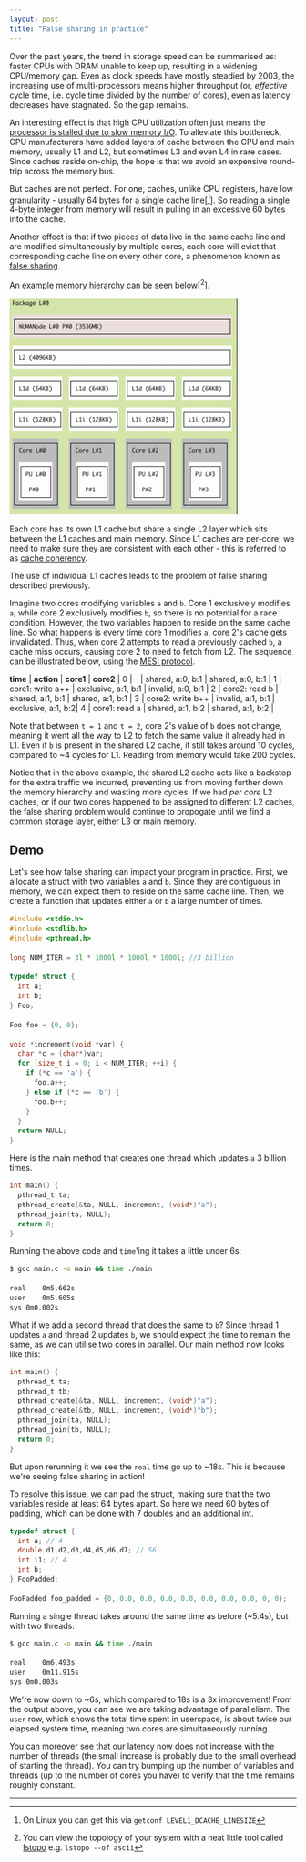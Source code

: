```yaml
---
layout: post
title: "False sharing in practice"
---
```


Over the past years, the trend in storage speed can be summarised as: faster CPUs with DRAM unable to keep up, resulting in a widening CPU/memory gap.
Even as clock speeds have mostly steadied by 2003, the increasing use of multi-processors means higher throughput (or, _effective_ cycle time, i.e. cycle time divided by the number of cores), even as latency decreases have stagnated.
So the gap remains.

An interesting effect is that high CPU utilization often just means the [processor is stalled due to slow memory I/O](https://www.brendangregg.com/blog/2017-05-09/cpu-utilization-is-wrong.html).
To alleviate this bottleneck, CPU manufacturers have added layers of cache between the CPU and main memory, usually L1 and L2, but sometimes L3 and even L4 in rare cases.
Since caches reside on-chip, the hope is that we avoid an expensive round-trip across the memory bus.

But caches are not perfect.
For one, caches, unlike CPU registers, have low granularity - usually 64 bytes for a single cache line[[^1]].
So reading a single 4-byte integer from memory will result in pulling in an excessive 60 bytes into the cache.

Another effect is that if two pieces of data live in the same cache line and are modified simultaneously by multiple cores, each core will evict that corresponding cache line on every other core, a phenomenon known as [false sharing](https://en.wikipedia.org/wiki/False_sharing). 

An example memory hierarchy can be seen below[[^2]].

<img src="/assets/images/lstopo.png" alt="output of lstopo" width="400"/>

Each core has its own L1 cache but share a single L2 layer which sits between the L1 caches and main memory.
Since L1 caches are per-core, we need to make sure they are consistent with each other - this is referred to as [cache coherency](https://en.wikipedia.org/wiki/Cache_coherence).

The use of individual L1 caches leads to the problem of false sharing described previously.

Imagine two cores modifying variables `a` and `b`.
Core 1 exclusively modifies `a`, while core 2 exclusively modifies `b`, so there is no potential for a race condition.
However, the two variables happen to reside on the same cache line.
So what happens is every time core 1 modifies `a`, core 2's cache gets invalidated.
Thus, when core 2 attempts to read a previously cached `b`, a cache miss occurs, causing core 2 to need to fetch from L2.
The sequence can be illustrated below, using the [MESI protocol](https://en.wikipedia.org/wiki/MESI_protocol).

**time** | **action**        | **core1**             | **core2**          |
0        | -                 | shared, a:0, b:1      | shared, a:0, b:1   |
1        | core1: write a++  | exclusive, a:1, b:1   | invalid, a:0, b:1  |
2        | core2: read b     | shared, a:1, b:1      | shared, a:1, b:1   |
3        | core2: write b++  | invalid, a:1, b:1     | exclusive, a:1, b:2|
4        | core1: read a     | shared, a:1, b:2      | shared, a:1, b:2   |

Note that between `t = 1` and `t = 2`, core 2's value of `b` does not change, meaning it went all the way to L2 to fetch the same value it already had in L1.
Even if `b` is present in the shared L2 cache, it still takes around 10 cycles, compared to ~4 cycles for L1.
Reading from memory would take 200 cycles.

Notice that in the above example, the shared L2 cache acts like a backstop for the extra traffic we incurred, preventing us from moving further down the memory hierarchy and wasting more cycles.
If we had _per core_ L2 caches, or if our two cores happened to be assigned to different L2 caches, the false sharing problem would continue to propogate until we find a common storage layer, either L3 or main memory.

## Demo
Let's see how false sharing can impact your program in practice.
First, we allocate a struct with two variables `a` and `b`.
Since they are contiguous in memory, we can expect them to reside on the same cache line.
Then, we create a function that updates either `a` or `b` a large number of times.
```c
#include <stdio.h>
#include <stdlib.h>
#include <pthread.h>

long NUM_ITER = 3l * 1000l * 1000l * 1000l; //3 billion

typedef struct {
  int a;
  int b;
} Foo;

Foo foo = {0, 0};

void *increment(void *var) {
  char *c = (char*)var;
  for (size_t i = 0; i < NUM_ITER; ++i) {
    if (*c == 'a') {
      foo.a++;
    } else if (*c == 'b') {
      foo.b++;
    }
  }
  return NULL;
}
```
Here is the main method that creates one thread which updates `a` 3 billion times.
```c
int main() {
  pthread_t ta;
  pthread_create(&ta, NULL, increment, (void*)"a");
  pthread_join(ta, NULL);
  return 0;
}
```

Running the above code and `time`'ing it takes a little under 6s:
```bash
$ gcc main.c -o main && time ./main

real	0m5.662s
user	0m5.605s
sys	0m0.002s
```

What if we add a second thread that does the same to `b`?
Since thread 1 updates `a` and thread 2 updates `b`, we should expect the time to remain the same, as we can utilise two cores in parallel.
Our main method now looks like this:

```c
int main() {
  pthread_t ta;
  pthread_t tb;
  pthread_create(&ta, NULL, increment, (void*)"a");
  pthread_create(&tb, NULL, increment, (void*)"b");
  pthread_join(ta, NULL);
  pthread_join(tb, NULL);
  return 0;
}
```
But upon rerunning it we see the `real` time go up to ~18s.
This is because we're seeing false sharing in action!

To resolve this issue, we can pad the struct, making sure that the two variables reside at least 64 bytes apart.
So here we need 60 bytes of padding, which can be done with 7 doubles and an additional int.
```c
typedef struct {
  int a; // 4
  double d1,d2,d3,d4,d5,d6,d7; // 56
  int i1; // 4
  int b;
} FooPadded;

FooPadded foo_padded = {0, 0.0, 0.0, 0.0, 0.0, 0.0, 0.0, 0.0, 0, 0};
```
Running a single thread takes around the same time as before (~5.4s), but with two threads:
```bash
$ gcc main.c -o main && time ./main

real	0m6.493s
user	0m11.915s
sys	0m0.003s
```
We're now down to ~6s, which compared to 18s is a 3x improvement!
From the output above, you can see we are taking advantage of parallelism.
The `user` row, which shows the total time spent in userspace, is about twice our elapsed system time, meaning two cores are simultaneously running.

You can moreover see that our latency now does not increase with the number of threads (the small increase is probably due to the small overhead of starting the thread).
You can try bumping up the number of variables and threads (up to the number of cores you have) to verify that the time remains roughly constant.

---
[^1]: On Linux you can get this via `getconf LEVEL1_DCACHE_LINESIZE`
[^2]: You can view the topology of your system with a neat little tool called [lstopo](https://linux.die.net/man/1/lstopo) e.g. `lstopo --of ascii`

